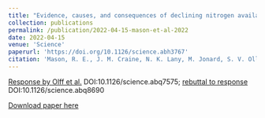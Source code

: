 ```yaml
---
title: "Evidence, causes, and consequences of declining nitrogen availability in terrestrial ecosystems"
collection: publications
permalink: /publication/2022-04-15-mason-et-al-2022
date: 2022-04-15
venue: 'Science'
paperurl: 'https://doi.org/10.1126/science.abh3767'
citation: 'Mason, R. E., J. M. Craine, N. K. Lany, M. Jonard, S. V. Ollinger, P. M. Groffman, R. W. Fulweiler, J. Angerer, Q. D. Read, P. B. Reich, P. H. Templer, and A. J. Elmore. 2022. Evidence, causes, and consequences of declining nitrogen availability in terrestrial ecosystems. Science, 376, eabh3767. DOI: 10.1126/science.abh3767.'
---
```

[Response by Olff et al.](https://doi.org/10.1126/science.abq7575) DOI:10.1126/science.abq7575; [rebuttal to response](https://doi.org/10.1126/science.abq8690) DOI:10.1126/science.abq8690

[Download paper here](https://doi.org/10.1126/science.abh3767)
